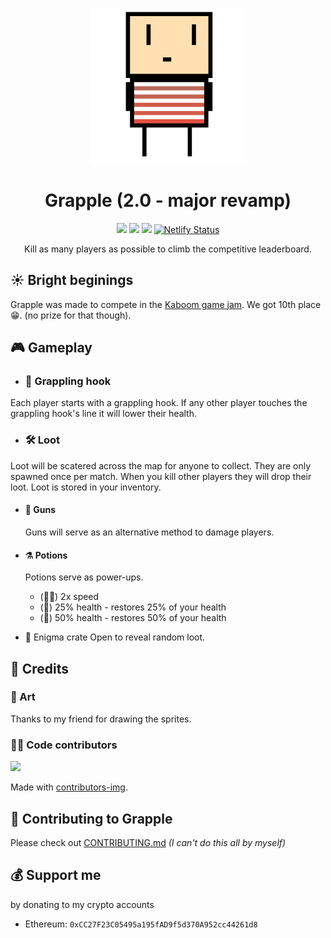 <div align="center">

![](./web/assets/images/player.png)

# Grapple (2.0 - major revamp)

![](https://img.shields.io/github/license/PoseidonCoder/grapple?style=flat-square)
![](https://img.shields.io/badge/contributions-welcome-orange.svg?style=flat-square)
[![](http://hits.dwyl.com/PoseidonCoder/grapple.svg)](http://hits.dwyl.com/PoseidonCoder/grapple?style=for-the-badge)
[![Netlify Status](https://api.netlify.com/api/v1/badges/c674fa56-6a6d-459e-86a7-682611b6f377/deploy-status)](https://app.netlify.com/sites/grapple/deploys)

Kill as many players as possible to climb the competitive leaderboard.

</div>

## ☀️ Bright beginings

Grapple was made to compete in the [Kaboom game jam](https://replit.com/talk/announcements/KABOOM-JAM/127934).
We got 10th place 😁.
(no prize for that though).

## 🎮 Gameplay

-   ### 🎣 Grappling hook

Each player starts with a grappling hook. If any other player touches the grappling hook's line it will lower their health.

-   ### 🛠️ Loot

Loot will be scatered across the map for anyone to collect.
They are only spawned once per match.
When you kill other players they will drop their loot.
Loot is stored in your inventory.

-   #### 🔫 Guns

    Guns will serve as an alternative method to damage players.

-   #### ⚗️ Potions

    Potions serve as power-ups.

    -   (🏃‍♂️) 2x speed
    -   (💖) 25% health - restores 25% of your health
    -   (💖) 50% health - restores 50% of your health

-   🎁 Enigma crate
    Open to reveal random loot.

## 👥 Credits

### 🎨 Art

Thanks to my friend for drawing the sprites.

### 👨‍💻 Code contributors

<a href="https://github.com/PoseidonCoder/grapple/graphs/contributors">
  <img src="https://contrib.rocks/image?repo=PoseidonCoder/grapple" />
</a>

Made with [contributors-img](https://contrib.rocks).

## 🤝 Contributing to Grapple

Please check out [CONTRIBUTING.md](/.github/CONTRIBUTING.md) _(I can't do this all by myself)_

## 💰 Support me

by donating to my crypto accounts

-   Ethereum: `0xCC27F23C05495a195fAD9f5d370A952cc44261d8`
